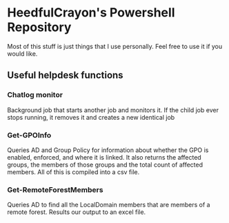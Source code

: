 # HeedfulCrayon's Powershell Repository
Most of this stuff is just things that I use personally. Feel free to use it if you would like.
## Useful helpdesk functions
### Chatlog monitor
Background job that starts another job and monitors it.  If the child job ever stops running, it removes it and creates a new identical job
### Get-GPOInfo
Queries AD and Group Policy for information about whether the GPO is enabled, enforced, and where it is linked.  It also returns the affected groups, the members of those groups and the total count of affected members. All of this is compiled into a csv file.
### Get-RemoteForestMembers
Queries AD to find all the LocalDomain members that are members of a remote forest. Results our output to an excel file.
